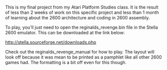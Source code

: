 This is my final project from my Atari Platform Studies class. It is the result
of less than 2 weeks of work on this specific project and less than 1 month of 
learning about the 2600 architecture and coding in 2600 assembly.

To play, you'll just need to open the reginalds_revenge.bin file in the Stella 
2600 emulator. This can be downloaded at the link below:

 http://stella.sourceforge.net/downloads.php

Check out the reginalds_revenge_manual for how to play. The layout will look 
off because it was mean to be printed as a pamphlet like all other 2600 games 
had. The formatting is a bit off even for this though.

